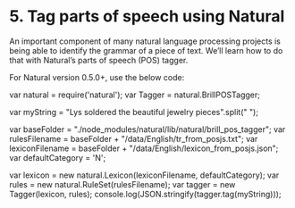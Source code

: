 # 5. Tag parts of speech using Natural

An important component of many natural language processing projects is being able to identify the grammar of a piece of text. We’ll learn how to do that with Natural’s parts of speech (POS) tagger.  


For Natural version 0.5.0+, use the below code:

var natural = require('natural');
var Tagger = natural.BrillPOSTagger;

var myString = "Lys soldered the beautiful jewelry pieces".split(" ");

var baseFolder = "./node_modules/natural/lib/natural/brill_pos_tagger";
var rulesFilename = baseFolder + "/data/English/tr_from_posjs.txt";
var lexiconFilename = baseFolder + "/data/English/lexicon_from_posjs.json";
var defaultCategory = 'N';

var lexicon = new natural.Lexicon(lexiconFilename, defaultCategory);
var rules = new natural.RuleSet(rulesFilename);
var tagger = new Tagger(lexicon, rules);
console.log(JSON.stringify(tagger.tag(myString)));